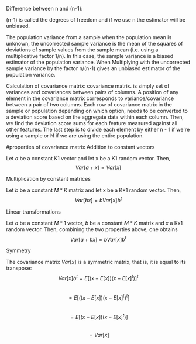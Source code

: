 Difference between n and (n-1):

(n-1) is called the degrees of freedom and if we use n the estimator will be unbiased.

The population variance from a sample when the population mean is unknown, the uncorrected sample variance is the mean of the squares of deviations of sample values from the sample mean (i.e. using a multiplicative factor 1/n). In this case, the sample variance is a biased estimator of the population variance.
When Multiplying with the uncorrected sample variance by the factor n/(n-1) gives an unbiased estimator of the population variance.


Calculation of covariance matrix:
covariance matrix. is simply set of variances and covariances between pairs of columns. A position of any element in the covariance matrix corresponds to variance/covariance between a pair of two columns. Each row of covariance matrix in the sample or population depending on which option, needs to be converted to a deviation score based on the aggregate data within each column. Then, we find the deviation score sums for each feature measured against all other features. The last step is to divide each element by either n - 1 if we're using a sample or N if we are using the entire population.

#properties of covariance matrix
Addition to constant vectors<br>

Let $a$ be a constant K1 vector and let x be a K1 random vector. Then,
$$Var[a + x] = Var[x]$$

Multiplication by constant matrices<br>

Let $b$ be a constant $M * K$ matrix and let x be a K*1 random vector. Then,
$$Var[bx] = bVar[x] b ^t$$

Linear transformations<br>

Let $a$ be a constant $M * 1$ vector, $b$ be a constant $M * K$ matrix and $x$ a Kx1 random vector. Then, combining the two properties above, one obtains
$$Var[a + bx] = bVar[x] b ^t$$

Symmetry<br>

The covariance matrix $Var[x]$ is a symmetric matrix, that is, it is equal to its transpose:<br>
$$Var[x] b ^t = E[(x - E[x])(x - E[x]^t)]^t$$<br>
$$= E[((x - E[x])(x - E[x]^t)^t]$$<br>
$$= E[(x - E[x])(x - E[x]^t)]$$<br>
$$= Var[x] $$
